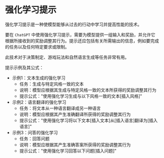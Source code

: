 # 强化学习提示

强化学习提示是一种使模型能够从过去的行动中学习并提高性能的技术。

要在 ```ChatGPT``` 中使用强化学习提示，需要为模型提供一组输入和奖励，并允许它根据所接收到的奖励调整其行为。提示还应包括有关所需输出的信息，例如要完成的任务以及任何特定要求或限制。

此技术对于决策制定、游戏玩法和自然语言生成等任务非常有用。

提示示例及其公式：

- 示例1：文本生成的强化学习
  - 任务：生成与特定风格一致的文本
  - 说明：模型应根据其生成与特定风格一致的文本所获得的奖励调整其行为
  - 提示公式："使用强化学习生成与以下风格一致的文本[插入风格]"
- 示例2：语言翻译的强化学习
  - 任务：将文本从一种语言翻译成另一种语言
  - 说明：模型应根据其产生准确翻译所获得的奖励调整其行为
  - 提示公式："使用强化学习将以下文本[插入文本]从[插入语言]翻译为[插入语言]"
- 示例3：问答的强化学习
  - 任务：回答问题
  - 说明：模型应根据其产生准确答案所获得的奖励调整其行为
  - 提示公式："使用强化学习回答以下问题[插入问题]"